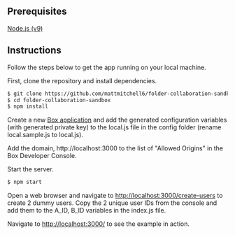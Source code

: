 ## Prerequisites
[Node.js (v9)](https://nodejs.org/en/)

## Instructions

Follow the steps below to get the app running on your local machine.

First, clone the repository and install dependencies.
```bash
$ git clone https://github.com/mattmitchell6/folder-collaboration-sandbox.git
$ cd folder-collaboration-sandbox
$ npm install
```

Create a new [Box application](https://developer.box.com/docs/configuring-service-accounts) and add the generated configuration variables (with generated private key) to the local.js file in the config folder (rename local.sample.js to local.js).

Add the domain, http://localhost:3000 to the list of "Allowed Origins" in the Box Developer Console.


Start the server.

```bash
$ npm start
```

Open a web browser and navigate to [http://localhost:3000/create-users](http://127.0.0.1:3000/create-users) to create 2 dummy users. Copy the 2 unique user IDs from the console and add them to the A_ID, B_ID variables in the index.js file.

Navigate to [http://localhost:3000/](http://127.0.0.1:3000/)
to see the example in action.
